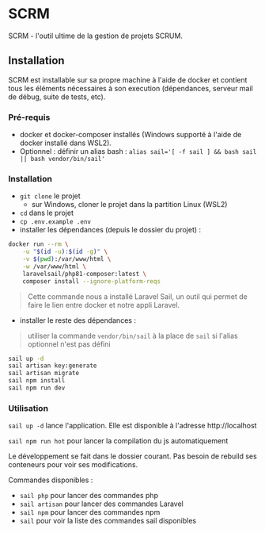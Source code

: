 # SCRM

SCRM - l'outil ultime de la gestion de projets SCRUM.

## Installation

SCRM est installable sur sa propre machine à l'aide de docker et contient tous les éléments nécessaires à son execution (dépendances, serveur mail de débug, suite de tests, etc).

### Pré-requis

- docker et docker-composer installés (Windows supporté à l'aide de docker installé dans WSL2).
- Optionnel : définir un alias bash : `alias sail='[ -f sail ] && bash sail || bash vendor/bin/sail'`

### Installation 

- `git clone` le projet 
  - sur Windows, cloner le projet dans la partition Linux (WSL2)
- `cd` dans le projet
- `cp .env.example .env`
- installer les dépendances (depuis le dossier du projet) :

```bash
docker run --rm \
    -u "$(id -u):$(id -g)" \
    -v $(pwd):/var/www/html \
    -w /var/www/html \
    laravelsail/php81-composer:latest \
    composer install --ignore-platform-reqs
```

> Cette commande nous a installé Laravel Sail, un outil qui permet de faire le lien entre docker et notre appli Laravel.

- installer le reste des dépendances :
> utiliser la commande `vendor/bin/sail` à la place de `sail` si l'alias optionnel n'est pas défini

```bash
sail up -d
sail artisan key:generate
sail artisan migrate
sail npm install
sail npm run dev
```

### Utilisation

`sail up -d` lance l'application. Elle est disponible à l'adresse http://localhost

`sail npm run hot` pour lancer la compilation du js automatiquement

Le développement se fait dans le dossier courant. Pas besoin de rebuild ses conteneurs pour voir ses modifications.

Commandes disponibles :
- `sail php` pour lancer des commandes php
- `sail artisan` pour lancer des commandes Laravel
- `sail npm` pour lancer des commandes npm
- `sail` pour voir la liste des commandes sail disponibles
